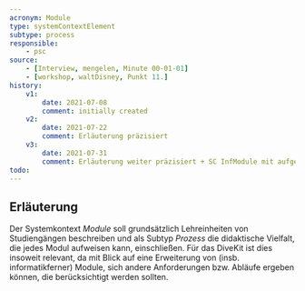 ```yaml
---
acronym: Module
type: systemContextElement
subtype: process
responsible:
    - psc
source:
    - [Interview, mengelen, Minute 00-01-01]
    - [workshop, waltDisney, Punkt 11.]
history:
    v1:
        date: 2021-07-08
        comment: initially created
    v2:
        date: 2021-07-22
        comment: Erläuterung präzisiert
    v3:
        date: 2021-07-31
        comment: Erläuterung weiter präzisiert + SC InfModule mit aufgenommen
todo:
---
```


## Erläuterung

Der Systemkontext _Module_ soll grundsätzlich Lehreinheiten von Studiengängen beschreiben und als Subtyp _Prozess_ die didaktische Vielfalt, die jedes Modul aufweisen kann, einschließen. Für das DiveKit ist dies insoweit relevant, da mit Blick auf eine Erweiterung von (insb. informatikferner) Module, sich andere Anforderungen bzw. Abläufe ergeben können, die berücksichtigt werden sollten.

